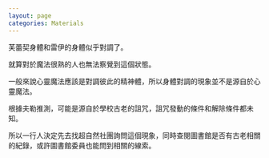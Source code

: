 ```yaml
---
layout: page
categories: Materials
---
```


芙蕾契身體和雷伊的身體似乎對調了。  

就算對於魔法很熟的人也無法察覺到這個狀態。  

一般來說心靈魔法應該是對調彼此的精神體，所以身體對調的現象並不是源自於心靈魔法。  

根據夫勒推測，可能是源自於學校古老的詛咒，詛咒發動的條件和解除條件都未知。  

所以一行人決定先去找超自然社團詢問這個現象，同時查閱圖書館是否有古老相關的紀錄，或許圖書館委員也能問到相關的線索。  
